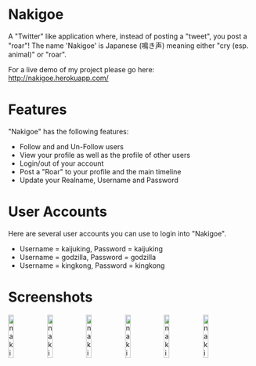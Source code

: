 # Nakigoe
A "Twitter" like application where, instead of posting a "tweet", you post a "roar"! The name 'Nakigoe' is Japanese (鳴き声) meaning either "cry (esp. animal)" or "roar". 

For a live demo of my project please go here: http://nakigoe.herokuapp.com/

# Features
"Nakigoe" has the following features:
<ul>
<li>Follow and and Un-Follow users</li>
<li>View your profile as well as the profile of other users</li>
<li>Login/out of your account</li>
<li>Post a "Roar" to your profile and the main timeline</li>
<li>Update your Realname, Username and Password</li>
</ul>

# User Accounts
Here are several user accounts you can use to login into "Nakigoe".
<ul>
<li>Username = kaijuking, Password = kaijuking</li>
<li>Username = godzilla, Password = godzilla</li>
<li>Username = kingkong, Password = kingkong</li>
</ul>

# Screenshots
<img src="https://cloud.githubusercontent.com/assets/17255794/14541750/4f4be9e2-0240-11e6-9de2-621eaaa4cabe.png" width="15%" alt='nakigoe login'></img>
<img src='https://cloud.githubusercontent.com/assets/17255794/14541783/820cdc38-0240-11e6-8f9c-4828cb2be46c.png' width="15%" alt='nakigoe timeline followers'></img>
<img src='https://cloud.githubusercontent.com/assets/17255794/14541784/84e5384c-0240-11e6-8136-680394b3a1ab.png' width="15%" alt='nakigoe timeline following'></img>
<img src='https://cloud.githubusercontent.com/assets/17255794/14541814/abf86cba-0240-11e6-9b7f-7627be55c243.png' width="15%" alt='nakigoe user profile'></img>
<img src='https://cloud.githubusercontent.com/assets/17255794/14541843/c6506d1a-0240-11e6-93b7-94be8349a81a.png' width="15%" alt='nakigoe other user profile'></img>
<img src='https://cloud.githubusercontent.com/assets/17255794/14541869/e1afa896-0240-11e6-959d-771a4d69e321.png' width="15%" alt='nakigoe all users'></img>
